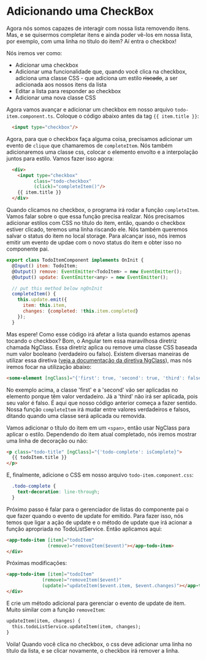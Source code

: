 # Adicionando uma CheckBox

Agora nós somos capazes de interagir com nossa lista removendo itens. Mas, e se quisermos completar itens e ainda poder vê-los em nossa lista, por exemplo, com uma linha no título do item? Aí entra o checkbox!

Nós iremos ver como:

* Adicionar uma checkbox
* Adicionar uma funcionalidade que, quando você clica na checkbox, adiciona uma classe CSS - que adiciona um estilo ~~riscado~~, a ser adicionada aos nossos itens da lista
* Editar a lista para responder ao checkbox
* Adicionar uma nova classe CSS

Agora vamos avançar e adicionar um checkbox em nosso arquivo `todo-item.component.ts`. Coloque o código abaixo antes da tag `{{ item.title }}`:

```html
  <input type="checkbox"/>
```
Agora, para que o checkbox faça alguma coisa, precisamos adicionar um evento de `clique` que chamaremos de `completeItem`. Nós também adicionaremos uma classe css, colocar o elemento envolto e a interpolação juntos para estilo. Vamos fazer isso agora:

```html
  <div>
    <input type="checkbox"
          class="todo-checkbox"
          (click)="completeItem()"/>
    {{ item.title }}
  </div>
```
Quando clicamos no checkbox, o programa irá rodar a função `completeItem`. Vamos falar sobre o que essa função precisa realizar. Nós precisamos adicionar estilos com CSS no título do item, então, quando o checkbox estiver clicado, teremos uma linha riscando ele. Nós também queremos salvar o status do item no local storage. Para alcançar isso, nós iremos emitir um evento de updae com o novo status do item e obter isso no componente pai.

```js
export class TodoItemComponent implements OnInit {
  @Input() item: TodoItem;
  @Output() remove: EventEmitter<TodoItem> = new EventEmitter();
  @Output() update: EventEmitter<any> = new EventEmitter();

  // put this method below ngOnInit
  completeItem() {
    this.update.emit({
      item: this.item,
      changes: {completed: !this.item.completed}
    });
  }
```

Mas espere! Como esse código irá afetar a lista quando estamos apenas tocando o checkbox? Bom, o Angular tem essa maravilhosa diretriz chamada NgClass. Essa diretriz aplica ou remove uma classe CSS baseada num valor booleano (verdadeiro ou falso). Existem diversas maneiras de utilizar essa diretiva ([veja a documentação da diretiva NgClass](https://angular.io/api/common/NgClass)), mas nós iremos focar na utilização abaixo: 

```html
<some-element [ngClass]="{'first': true, 'second': true, 'third': false}">...</some-element>
```

No exemplo acima, a classe 'first' e a 'second' vão ser aplicadas no elemento porque têm valor verdadeiro. Já a 'third' não irá ser aplicada, pois seu valor é falso. É aqui que nosso código anterior começa a fazer sentido. Nossa função `completeItem` irá mudar entre valores verdadeiros e falsos, ditando quando uma classe será aplicada ou removida.

Vamos adicionar o título do item em um `<span>`, então usar NgClass para aplicar o estilo. Dependendo do item atual completado, nós iremos mostrar uma linha de decoração ou não:

```html
<p class="todo-title" [ngClass]="{'todo-complete': isComplete}">
  {{ todoItem.title }}
</p>
```

E, finalmente, adicione o CSS em nosso arquivo `todo-item.component.css`:

```css
  .todo-complete {
    text-decoration: line-through;
  }
```

Próximo passo é falar para o gerenciador de listas do componente pai o que fazer quando o evento de update for emitido. Para fazer isso, nós temos que ligar a ação de update e o método de update que irá acionar a função apropriada no TodoListService. Então aplicamos aqui:

```html
<app-todo-item [item]="todoItem"
               (remove)="removeItem($event)"></app-todo-item>
</div>
```

Próximas modificações:

```html
<app-todo-item [item]="todoItem"
             (remove)="removeItem($event)"
             (update)="updateItem($event.item, $event.changes)"></app-todo-item>
</div>
```

E crie um método adicional para gerenciar o evento de update de item. Muito similar com a função `removeItem`:

```html
updateItem(item, changes) {
  this.todoListService.updateItem(item, changes);
}
```

Voila! Quando você clica no checkbox, o css deve adicionar uma linha no título da lista, e se clicar novamente, o checkbox irá remover a linha.
